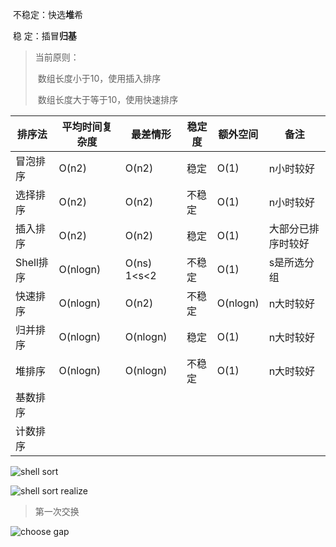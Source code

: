 ​	不稳定：快选**堆**希

​	稳 定：插冒**归基**

>  当前原则：
>
> ​		数组长度小于10，使用插入排序
>
> ​		数组长度大于等于10，使用快速排序

| 排序法    | 平均时间复杂度 | 最差情形    | 稳定度 | 额外空间 | 备注               |
| --------- | -------------- | ----------- | ------ | -------- | ------------------ |
| 冒泡排序  | O(n2)          | O(n2)       | 稳定   | O(1)     | n小时较好          |
| 选择排序  | O(n2)          | O(n2)       | 不稳定 | O(1)     | n小时较好          |
| 插入排序  | O(n2)          | O(n2)       | 稳定   | O(1)     | 大部分已排序时较好 |
| Shell排序 | O(nlogn)       | O(ns) 1<s<2 | 不稳定 | O(1)     | s是所选分组        |
| 快速排序  | O(nlogn)       | O(n2)       | 不稳定 | O(nlogn) | n大时较好          |
| 归并排序  | O(nlogn)       | O(nlogn)    | 稳定   | O(1)     | n大时较好          |
| 堆排序    | O(nlogn)       | O(nlogn)    | 不稳定 | O(1)     | n大时较好          |
| 基数排序  |                |             |        |          |                    |
| 计数排序  |                |             |        |          |                    |

![shell sort](https://zoulam-pic-repo.oss-cn-beijing.aliyuncs.com/img/image-20210205154142833.png)

![shell sort realize](https://zoulam-pic-repo.oss-cn-beijing.aliyuncs.com/img/image-20210205154838012.png)

>  第一次交换
>
> 

![choose gap](https://zoulam-pic-repo.oss-cn-beijing.aliyuncs.com/img/image-20210205155352371.png)